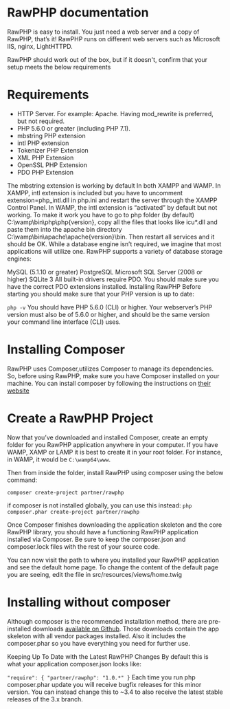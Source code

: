 # RawPHP documentation

RawPHP is easy to install.
You just need a web server and a copy of RawPHP, that’s it! 
RawPHP runs on different web servers such as Microsoft IIS, nginx, LightHTTPD.

RawPHP should work out of the box, but if it doesn't, confirm that your setup meets the below requirements

# Requirements
* HTTP Server. For example: Apache. Having mod_rewrite is preferred, but not required.
* PHP 5.6.0 or greater (including PHP 7.1).
* mbstring PHP extension
* intl PHP extension
* Tokenizer PHP Extension
* XML PHP Extension
* OpenSSL PHP Extension
* PDO PHP Extension

The mbstring extension is working by default In both XAMPP and WAMP.
In XAMPP, intl extension is included but you have to uncomment extension=php_intl.dll in php.ini and restart the server through the XAMPP Control Panel.
In WAMP, the intl extension is “activated” by default but not working. To make it work you have to go to php folder (by default) C:\wamp\bin\php\php{version}, copy all the files that looks like icu*.dll and paste them into the apache bin directory C:\wamp\bin\apache\apache{version}\bin. Then restart all services and it should be OK.
While a database engine isn’t required, we imagine that most applications will utilize one. RawPHP supports a variety of database storage engines:

MySQL (5.1.10 or greater)
PostgreSQL
Microsoft SQL Server (2008 or higher)
SQLite 3
All built-in drivers require PDO. You should make sure you have the correct PDO extensions installed.
Installing RawPHP
Before starting you should make sure that your PHP version is up to date:

`php -v`
You should have PHP 5.6.0 (CLI) or higher. Your webserver’s PHP version must also be of 5.6.0 or higher, and should be the same version your command line interface (CLI) uses.

# Installing Composer
RawPHP uses Composer,utilizes Composer to manage its dependencies. So, before using RawPHP, make sure you have Composer installed on your machine.
You can install composer by following the instructions on [their website](https://getcomposer.org/) 

# Create a RawPHP Project
Now that you’ve downloaded and installed Composer, create an empty folder for you RawPHP application anywhere in your computer.
If you have WAMP, XAMP or LAMP it is best to create it in your root folder. For instance, in WAMP, it would be `C:\wamp64\www`.

Then from inside the folder, install RawPHP using composer using the below command:

`composer create-project partner/rawphp`

if composer is not installed globally, you can use this instead:
`php composer.phar create-project partner/rawphp`

Once Composer finishes downloading the application skeleton and the core RawPHP library, you should have a functioning RawPHP application installed via Composer. 
Be sure to keep the composer.json and composer.lock files with the rest of your source code.

You can now visit the path to where you installed your RawPHP application and see the default home page. 
To change the content of the default page you are seeing, edit the file in src/resources/views/home.twig 

# Installing without composer
Although composer is the recommended installation method, there are pre-installed downloads [available on Github](https://github.com/daveozoalor/RawPHP-Framework). 
Those downloads contain the app skeleton with all vendor packages installed. 
Also it includes the composer.phar so you have everything you need for further use.

Keeping Up To Date with the Latest RawPHP Changes
By default this is what your application composer.json looks like:

`"require": {
    "partner/rawphp": "1.0.*"
}`
Each time you run php composer.phar update you will receive bugfix releases for this minor version. You can instead change this to ~3.4 to also receive the latest stable releases of the 3.x branch.
